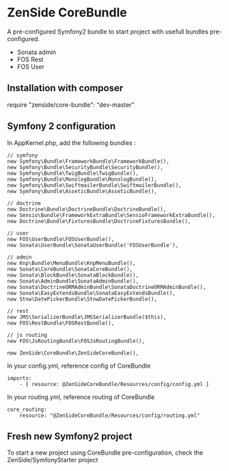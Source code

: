 ZenSide CoreBundle
==============

A pre-configured Symfony2 bundle to start project with usefull bundles pre-configured.

- Sonata admin
- FOS Rest
- FOS User

Installation with composer
------------
require "zenside/core-bundle": "dev-master"

Symfony 2 configuration
------------
In AppKernel.php, add the following bundles :

    // symfony
    new Symfony\Bundle\FrameworkBundle\FrameworkBundle(),
    new Symfony\Bundle\SecurityBundle\SecurityBundle(),
    new Symfony\Bundle\TwigBundle\TwigBundle(),
    new Symfony\Bundle\MonologBundle\MonologBundle(),
    new Symfony\Bundle\SwiftmailerBundle\SwiftmailerBundle(),
    new Symfony\Bundle\AsseticBundle\AsseticBundle(),

    // doctrine
    new Doctrine\Bundle\DoctrineBundle\DoctrineBundle(),
    new Sensio\Bundle\FrameworkExtraBundle\SensioFrameworkExtraBundle(),
    new Doctrine\Bundle\FixturesBundle\DoctrineFixturesBundle(),

    // user
    new FOS\UserBundle\FOSUserBundle(),
    new Sonata\UserBundle\SonataUserBundle('FOSUserBundle'),

    // admin
    new Knp\Bundle\MenuBundle\KnpMenuBundle(),
    new Sonata\CoreBundle\SonataCoreBundle(),
    new Sonata\BlockBundle\SonataBlockBundle(),
    new Sonata\AdminBundle\SonataAdminBundle(),
    new Sonata\DoctrineORMAdminBundle\SonataDoctrineORMAdminBundle(),
    new Sonata\EasyExtendsBundle\SonataEasyExtendsBundle(),
    new Stnw\DatePickerBundle\StnwDatePickerBundle(),

    // rest
    new JMS\SerializerBundle\JMSSerializerBundle($this),
    new FOS\RestBundle\FOSRestBundle(),

    // js routing
    new FOS\JsRoutingBundle\FOSJsRoutingBundle(),

    new ZenSide\CoreBundle\ZenSideCoreBundle(),

In your config.yml, reference config of CoreBundle

    imports:
        - { resource: @ZenSideCoreBundle/Resources/config/config.yml }
        
In your routing.yml, reference routing of CoreBundle

    core_routing:
        resource: "@ZenSideCoreBundle/Resources/config/routing.yml"

Fresh new Symfony2 project
-------------------
To start a new project using CoreBundle pre-configuration, check the ZenSide/SymfonyStarter project
